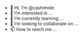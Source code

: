 - 👋 Hi, I’m @cashimole
- 👀 I’m interested in ...
- 🌱 I’m currently learning ...
- 💞️ I’m looking to collaborate on ...
- 📫 How to reach me ...

<!---
cashimole/cashimole is a ✨ special ✨ repository because its `README.md` (this file) appears on your GitHub profile.
You can click the Preview link to take a look at your changes.
--->
